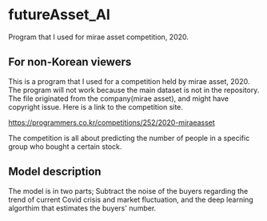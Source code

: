 # futureAsset_AI
Program that I used for mirae asset competition, 2020.


## For non-Korean viewers

This is a program that I used for a competition held by mirae asset, 2020.
The program will not work because the main dataset is not in the repository.
The file originated from the company(mirae asset), and might have copyright issue.
Here is a link to the competition site.

https://programmers.co.kr/competitions/252/2020-miraeasset

The competition is all about predicting the number of people in a specific group who bought a certain stock.

## Model description

The model is in two parts; Subtract the noise of the buyers regarding the trend of current Covid crisis and market fluctuation, and the deep learning algorthim 
that estimates the buyers' number.
